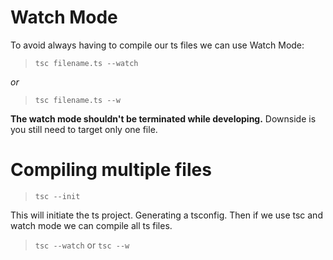 # Watch Mode

To avoid always having to compile our ts files we can use Watch Mode:

> `tsc filename.ts --watch`

_or_

> `tsc filename.ts --w`

**The watch mode shouldn't be terminated while developing.**
Downside is you still need to target only one file.

# Compiling multiple files

> `tsc --init`

This will initiate the ts project. Generating a tsconfig.
Then if we use tsc and watch mode we can compile all ts files.

> `tsc --watch` or `tsc --w`
